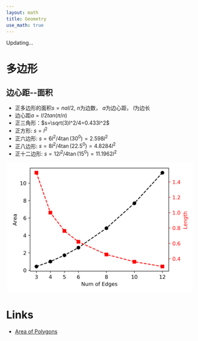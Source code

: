 ```yaml
---
layout: math 
title: Geometry
use_math: true
---
```


Updating...

# 多边形

## 边心距--面积

- 正多边形的面积$s=nal/2$, $n$为边数， $a$为边心距， $l$为边长
- 边心距$a=l/2tan(\pi/n)$
- 正三角形：$s=\sqrt(3)l^2/4=0.433l^2$
- 正方形: $s=l^2$
- 正六边形: $s=6l^2/4\tan(30^0)=2.598l^2$
- 正八边形: $s=8l^2/4\tan(22.5^0)=4.8284l^2$
- 正十二边形: $s=12l^2/4\tan(15^0)=11.1962l^2$

<script src="https://gist.github.com/LfqGithub/990a9ef962214222e919761c9c31a86b.js"></script>

<div align="center"><img width="500" src="https://raw.githubusercontent.com/LfqGithub/LfqGithub.github.io/master/images/python/length-area-polygon.png"/></div>


# Links

- [Area of Polygons](https://zh.wikihow.com/%E6%B1%82%E6%AD%A3%E5%A4%9A%E8%BE%B9%E5%BD%A2%E7%9A%84%E9%9D%A2%E7%A7%AF)
